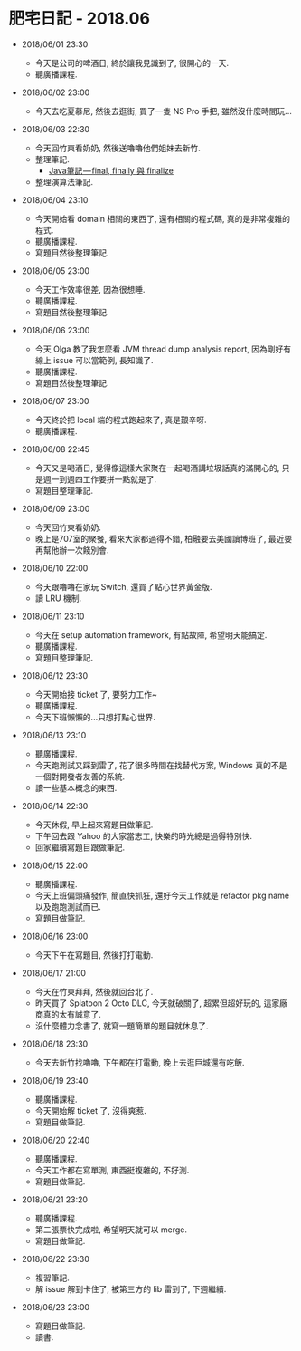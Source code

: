 # 肥宅日記 - 2018.06

* 2018/06/01 23:30
    * 今天是公司的啤酒日, 終於讓我見識到了, 很開心的一天.
    * 聽廣播課程.

* 2018/06/02 23:00
    * 今天去吃夏慕尼, 然後去逛街, 買了一隻 NS Pro 手把, 雖然沒什麼時間玩...

* 2018/06/03 22:30
    * 今天回竹東看奶奶, 然後送嚕嚕他們姐妹去新竹.
    * 整理筆記.
        * [Java筆記 — final, finally 與 finalize](https://medium.com/@clu1022/java%E7%AD%86%E8%A8%98-final-finally-%E8%88%87-finalize-d72dc66e49eb)
    * 整理演算法筆記.

* 2018/06/04 23:10
    * 今天開始看 domain 相關的東西了, 還有相關的程式碼, 真的是非常複雜的程式.
    * 聽廣播課程.
    * 寫題目然後整理筆記.

* 2018/06/05 23:00
    * 今天工作效率很差, 因為很想睡.
    * 聽廣播課程.
    * 寫題目然後整理筆記.

* 2018/06/06 23:00
    * 今天 Olga 教了我怎麼看 JVM thread dump analysis report, 因為剛好有線上 issue 可以當範例, 長知識了.
    * 聽廣播課程.
    * 寫題目然後整理筆記.

* 2018/06/07 23:00
    * 今天終於把 local 端的程式跑起來了, 真是艱辛呀.
    * 聽廣播課程.

* 2018/06/08 22:45
    * 今天又是喝酒日, 覺得像這樣大家聚在一起喝酒講垃圾話真的滿開心的, 只是週一到週四工作要拼一點就是了.
    * 寫題目整理筆記.

* 2018/06/09 23:00
    * 今天回竹東看奶奶.
    * 晚上是707室的聚餐, 看來大家都過得不錯, 柏融要去美國讀博班了, 最近要再幫他辦一次餞別會.

* 2018/06/10 22:00
    * 今天跟嚕嚕在家玩 Switch, 還買了點心世界黃金版.
    * 讀 LRU 機制.

* 2018/06/11 23:10
    * 今天在 setup automation framework, 有點故障, 希望明天能搞定.
    * 聽廣播課程.
    * 寫題目整理筆記.

* 2018/06/12 23:30
    * 今天開始接 ticket 了, 要努力工作~
    * 聽廣播課程.
    * 今天下班懶懶的...只想打點心世界.

* 2018/06/13 23:10
    * 聽廣播課程.
    * 今天跑測試又踩到雷了, 花了很多時間在找替代方案, Windows 真的不是一個對開發者友善的系統.
    * 讀一些基本概念的東西.

* 2018/06/14 22:30
    * 今天休假, 早上起來寫題目做筆記.
    * 下午回去跟 Yahoo 的大家當志工, 快樂的時光總是過得特別快.
    * 回家繼續寫題目跟做筆記.

* 2018/06/15 22:00
    * 聽廣播課程.
    * 今天上班偏頭痛發作, 簡直快抓狂, 還好今天工作就是 refactor pkg name 以及跑跑測試而已.
    * 寫題目做筆記.

* 2018/06/16 23:00
    * 今天下午在寫題目, 然後打打電動.

* 2018/06/17 21:00
    * 今天在竹東拜拜, 然後就回台北了.
    * 昨天買了 Splatoon 2 Octo DLC, 今天就破關了, 超累但超好玩的, 這家廠商真的太有誠意了.
    * 沒什麼體力念書了, 就寫一題簡單的題目就休息了.

* 2018/06/18 23:30
    * 今天去新竹找嚕嚕, 下午都在打電動, 晚上去逛巨城還有吃飯.

* 2018/06/19 23:40
    * 聽廣播課程.
    * 今天開始解 ticket 了, 沒得爽惹.
    * 寫題目做筆記.

* 2018/06/20 22:40
    * 聽廣播課程.
    * 今天工作都在寫單測, 東西挺複雜的, 不好測.
    * 寫題目做筆記.

* 2018/06/21 23:20
    * 聽廣播課程.
    * 第二張票快完成啦, 希望明天就可以 merge.
    * 寫題目做筆記.

* 2018/06/22 23:30
    * 複習筆記.
    * 解 issue 解到卡住了, 被第三方的 lib 雷到了, 下週繼續.

* 2018/06/23 23:00
    * 寫題目做筆記.
    * 讀書.
